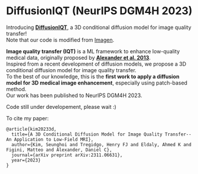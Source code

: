# DiffusionIQT (NeurIPS DGM4H 2023)
Introducing **[DiffusionIQT](https://arxiv.org/pdf/2311.06631.pdf)**, a 3D conditional diffusion model for image quality transfer! <br /> 
Note that our code is modified from [Imagen](https://github.com/lucidrains/imagen-pytorch).

**Image quality transfer (IQT)** is a ML framework to enhance low-quality medical data, originally proposed by **[Alexander et al. 2013](https://www.sciencedirect.com/science/article/pii/S1053811917302008)**. <br />
Inspired from a recent development of diffusion models, we propose a 3D conditional diffusion model for image quality transfer. <br />
To the best of our knowledge, this is the **first work to apply a diffusion model for 3D medical image enhancement**, especially using patch-based method. <br />
Our work has been published to NeurIPS DGM4H 2023. <br />

Code still under developement, please wait :)

To cite my paper: <br />
```
@article{kim20233d,
  title={A 3D Conditional Diffusion Model for Image Quality Transfer--An Application to Low-Field MRI},
  author={Kim, Seunghoi and Tregidgo, Henry FJ and Eldaly, Ahmed K and Figini, Matteo and Alexander, Daniel C},
  journal={arXiv preprint arXiv:2311.06631},
  year={2023}
}
```
